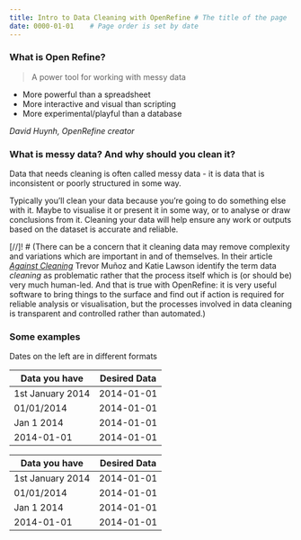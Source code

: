 ```yaml
---
title: Intro to Data Cleaning with OpenRefine # The title of the page
date: 0000-01-01    # Page order is set by date
---
```


### What is Open Refine?
> A power tool for working with messy data

* More powerful than a spreadsheet
* More interactive and visual than scripting
* More experimental/playful than a database

_David Huynh, OpenRefine creator_

### What is messy data? And why should you clean it?

Data that needs cleaning is often called messy data - it is data that is inconsistent or poorly structured in some way.

Typically you’ll clean your data because you’re going to do something else with it. Maybe to visualise it or present it in some way, or to analyse or draw conclusions from it. Cleaning your data will help ensure any work or outputs based on the dataset is accurate and reliable.

[//]! # (There can be a concern that it cleaning data may remove complexity and variations which are important in and of themselves. In their article [_Against Cleaning_](https://dhdebates.gc.cuny.edu/read/untitled-f2acf72c-a469-49d8-be35-67f9ac1e3a60/section/07154de9-4903-428e-9c61-7a92a6f22e51) Trevor Mu&#241;oz and Katie Lawson identify the term data _cleaning_ as problematic rather that the process itself which is (or should be) very much human-led. And that is true with OpenRefine: it is very useful software to bring things to the surface and find out if action is required for reliable analysis or visualisation, but the processes involved in data cleaning is transparent and controlled rather than automated.)

### Some examples

Dates on the left are in different formats

| Data you have    | Desired Data |
| ---------------- | ------------ |
| 1st January 2014 | 2014-01-01   |
| 01/01/2014       | 2014-01-01   |
| Jan 1 2014       | 2014-01-01   |
| 2014-01-01       | 2014-01-01   |


| Data you have    | Desired Data |
| ---------------- | ------------ |
| 1st January 2014 | 2014-01-01   |
| 01/01/2014       | 2014-01-01   |
| Jan 1 2014       | 2014-01-01   |
| 2014-01-01       | 2014-01-01   |
